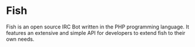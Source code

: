 # Fish

Fish is an open source IRC Bot written in the PHP programming language. It features an extensive and simple API for developers to extend fish to their own needs.